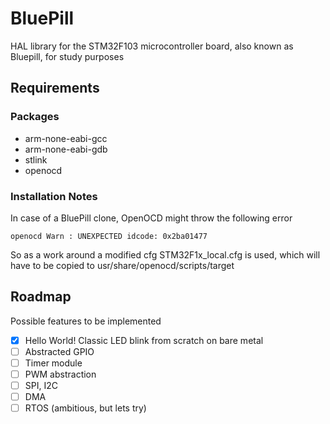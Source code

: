 # BluePill
HAL library for the STM32F103 microcontroller board, also known as Bluepill, for study purposes

## Requirements
### Packages
- arm-none-eabi-gcc
- arm-none-eabi-gdb
- stlink
- openocd

### Installation Notes
In case of a BluePill clone, OpenOCD might throw the following error
```
openocd Warn : UNEXPECTED idcode: 0x2ba01477
```
So as a work around a modified cfg STM32F1x_local.cfg is used, which will have to
be copied to usr/share/openocd/scripts/target

## Roadmap
Possible features to be implemented
- [x] Hello World! Classic LED blink from scratch on bare metal
- [ ] Abstracted GPIO
- [ ] Timer module
- [ ] PWM abstraction
- [ ] SPI, I2C
- [ ] DMA
- [ ] RTOS (ambitious, but lets try)

